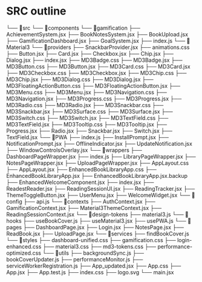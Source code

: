 # SRC outline

└── 📁src
    └── 📁components
        └── 📁gamification
            ├── AchievementSystem.jsx
            ├── BookNotesSystem.jsx
            ├── BookUpload.jsx
            ├── GamificationDashboard.jsx
            ├── GoalSystem.jsx
            ├── index.js
        └── 📁Material3
            └── 📁providers
                ├── SnackbarProvider.jsx
            ├── animations.css
            ├── Button.jsx
            ├── Card.jsx
            ├── Checkbox.jsx
            ├── Chip.jsx
            ├── Dialog.jsx
            ├── index.jsx
            ├── MD3Badge.css
            ├── MD3Badge.jsx
            ├── MD3Button.css
            ├── MD3Button.jsx
            ├── MD3Card.css
            ├── MD3Card.jsx
            ├── MD3Checkbox.css
            ├── MD3Checkbox.jsx
            ├── MD3Chip.css
            ├── MD3Chip.jsx
            ├── MD3Dialog.css
            ├── MD3Dialog.jsx
            ├── MD3FloatingActionButton.css
            ├── MD3FloatingActionButton.jsx
            ├── MD3Menu.css
            ├── MD3Menu.jsx
            ├── MD3Navigation.css
            ├── MD3Navigation.jsx
            ├── MD3Progress.css
            ├── MD3Progress.jsx
            ├── MD3Radio.css
            ├── MD3Radio.jsx
            ├── MD3Snackbar.css
            ├── MD3Snackbar.jsx
            ├── MD3Surface.css
            ├── MD3Surface.jsx
            ├── MD3Switch.css
            ├── MD3Switch.jsx
            ├── MD3TextField.css
            ├── MD3TextField.jsx
            ├── MD3Tooltip.css
            ├── MD3Tooltip.jsx
            ├── Progress.jsx
            ├── Radio.jsx
            ├── Snackbar.jsx
            ├── Switch.jsx
            ├── TextField.jsx
        └── 📁PWA
            ├── index.js
            ├── InstallPrompt.jsx
            ├── NotificationPrompt.jsx
            ├── OfflineIndicator.jsx
            ├── UpdateNotification.jsx
            ├── WindowControlsOverlay.jsx
        └── 📁wrappers
            ├── DashboardPageWrapper.jsx
            ├── index.js
            ├── LibraryPageWrapper.jsx
            ├── NotesPageWrapper.jsx
            ├── UploadPageWrapper.jsx
        ├── AppLayout.css
        ├── AppLayout.jsx
        ├── EnhancedBookLibraryApp.css
        ├── EnhancedBookLibraryApp.jsx
        ├── EnhancedBookLibraryApp.jsx.backup
        ├── EnhancedWelcomeComponent.jsx
        ├── index.jsx
        ├── ReadestReader.jsx
        ├── ReadingSessionUI.jsx
        ├── ReadingTracker.jsx
        ├── ThemeToggleButton.jsx
        ├── UserMenu.jsx
        ├── WelcomeWidget.jsx
    └── 📁config
        ├── api.js
    └── 📁contexts
        ├── AuthContext.jsx
        ├── GamificationContext.jsx
        ├── Material3ThemeContext.jsx
        ├── ReadingSessionContext.jsx
    └── 📁design-tokens
        ├── material3.js
    └── 📁hooks
        ├── useBookCover.js
        ├── useMaterial3.jsx
        ├── usePWA.js
    └── 📁pages
        ├── DashboardPage.jsx
        ├── Login.jsx
        ├── NotesPage.jsx
        ├── ReadBook.jsx
        ├── UploadPage.jsx
    └── 📁services
        ├── findBookCover.js
    └── 📁styles
        ├── dashboard-unified.css
        ├── gamification.css
        ├── login-enhanced.css
        ├── material3.css
        ├── md3-tokens.css
        ├── performance-optimized.css
    └── 📁utils
        ├── backgroundSync.js
        ├── bookCoverUpdater.js
        ├── performanceMonitor.js
        ├── serviceWorkerRegistration.js
    ├── App_updated.jsx
    ├── App.css
    ├── App.jsx
    ├── App.test.js
    ├── index.css
    ├── logo.svg
    └── main.jsx
